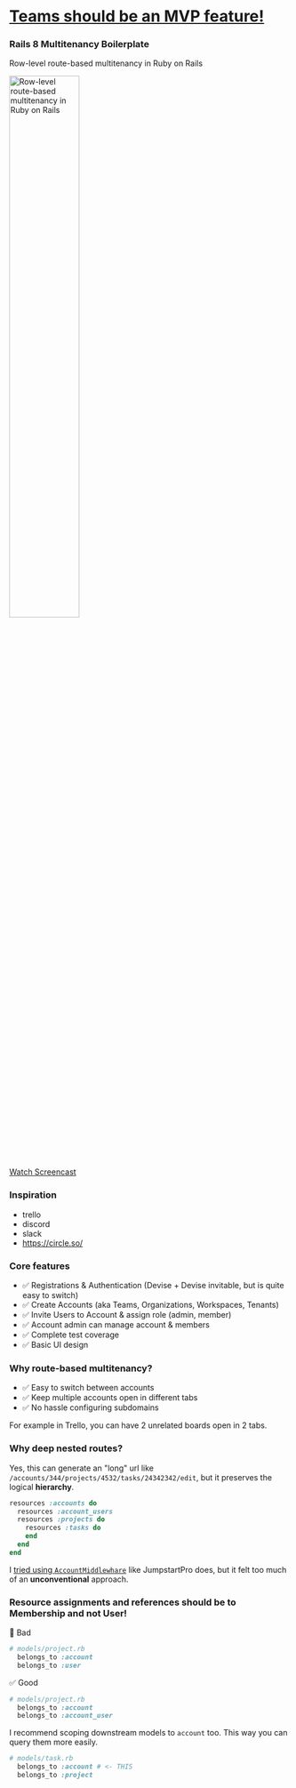 # [Teams should be an MVP feature!](https://blog.bullettrain.co/teams-should-be-an-mvp-feature/)

### Rails 8 Multitenancy Boilerplate

Row-level route-based multitenancy in Ruby on Rails

<a href="https://www.youtube.com/watch?v=KMonLTvWR5g"><img src="https://i3.ytimg.com/vi/KMonLTvWR5g/maxresdefault.jpg" title="Row-level route-based multitenancy in Ruby on Rails" width="50%" /><a>

[Watch Screencast](https://www.youtube.com/watch?v=KMonLTvWR5g)

### Inspiration

- trello
- discord
- slack
- https://circle.so/

### Core features

- ✅ Registrations & Authentication (Devise + Devise invitable, but is quite easy to switch)
- ✅ Create Accounts (aka Teams, Organizations, Workspaces, Tenants)
- ✅ Invite Users to Account & assign role (admin, member)
- ✅ Account admin can manage account & members
- ✅ Complete test coverage
- ✅ Basic UI design

### Why route-based multitenancy?

- ✅ Easy to switch between accounts
- ✅ Keep multiple accounts open in different tabs
- ✅ No hassle configuring subdomains

For example in Trello, you can have 2 unrelated boards open in 2 tabs.

### Why deep nested routes?

Yes, this can generate an "long" url like `/accounts/344/projects/4532/tasks/24342342/edit`, but it preserves the logical **hierarchy**.

```ruby
resources :accounts do
  resources :account_users
  resources :projects do
    resources :tasks do
    end
  end
end
```

I [tried using `AccountMiddlewhare`](https://github.com/yshmarov/askvote/pull/24/files#diff-44009a2f9efdafcc7cd44e1cb5e03151a74aa760c54af5c16e2cc7095ff3b0ffR7) like JumpstartPro does, but it felt too much of an  **unconventional** approach.

### Resource assignments and references should be to Membership and not User!

🚫 Bad

```ruby
# models/project.rb
  belongs_to :account
  belongs_to :user
```

✅ Good

```ruby
# models/project.rb
  belongs_to :account
  belongs_to :account_user
```

I recommend scoping downstream models to `account` too. This way you can query them more easily.

```ruby
# models/task.rb
  belongs_to :account # <- THIS
  belongs_to :project
```

###